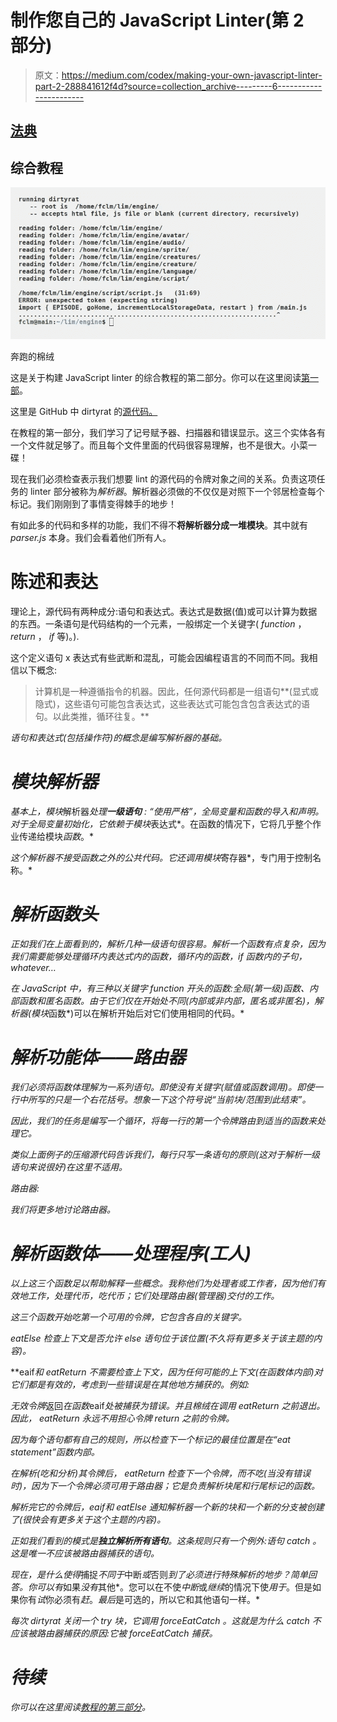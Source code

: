 # 制作您自己的 JavaScript Linter(第 2 部分)

> 原文：<https://medium.com/codex/making-your-own-javascript-linter-part-2-288841612f4d?source=collection_archive---------6----------------------->

## [法典](https://medium.com/codex?source=logo-e10ad955760c---29038077e4c6)

## 综合教程

![](img/eb04230e02dd09cc44c7bfda796a96f8.png)

奔跑的棉绒

这是关于构建 JavaScript linter 的综合教程的第二部分。你可以在这里阅读[第一部](/codex/making-your-own-javascript-linter-part-1-ee9f91dc49d8)。

这里是 GitHub 中 dirtyrat 的[源代码。](https://github.com/JoanaBLate/dirtyrat)

在教程的第一部分，我们学习了记号赋予器、扫描器和错误显示。这三个实体各有一个文件就足够了。而且每个文件里面的代码很容易理解，也不是很大。小菜一碟！

现在我们必须检查表示我们想要 lint 的源代码的令牌对象之间的关系。负责这项任务的 linter 部分被称为*解析器*。解析器必须做的不仅仅是对照下一个邻居检查每个标记。我们刚刚到了事情变得棘手的地步！

有如此多的代码和多样的功能，我们不得不**将解析器分成一堆模块**。其中就有 *parser.js* 本身。我们会看着他们所有人。

# 陈述和表达

理论上，源代码有两种成分:语句和表达式。表达式是数据(值)或可以计算为数据的东西。一条语句是代码结构的一个元素，一般绑定一个关键字( *function* ， *return* ， *if* 等)。).

这个定义语句 x 表达式有些武断和混乱，可能会因编程语言的不同而不同。我相信以下概念:

> 计算机是一种遵循指令的机器。因此，任何源代码都是一组语句**(显式或隐式)，这些语句可能包含表达式，这些表达式可能包含包含表达式的语句。以此类推，循环往复。**

*语句和表达式(包括操作符)的概念是编写解析器的基础。*

# *模块解析器*

*基本上，模块*解析器*处理**一级语句** : *“使用严格”*，全局变量和函数的导入和声明。对于全局变量初始化，它依赖于模块*表达式*。在函数的情况下，它将几乎整个作业传递给模块*函数*。*

*这个解析器不接受函数之外的公共代码。它还调用模块*寄存器*，专门用于控制名称。*

# *解析函数头*

*正如我们在上面看到的，解析几种一级语句很容易。解析一个函数有点复杂，因为我们需要能够处理循环内表达式内的函数，循环内的函数，if 函数内的子句，whatever…*

*在 JavaScript 中，有三种以关键字 *function* 开头的函数:全局(第一级)函数、内部函数和匿名函数。由于它们仅在开始处不同(内部或非内部，匿名或非匿名)，解析器(模块*函数*)可以在解析开始后对它们使用相同的代码。*

# ***解析功能体——路由器***

*我们必须将函数体理解为一系列语句。即使没有关键字(赋值或函数调用)。即使一行中所写的只是一个右花括号。想象一下这个符号说“当前块/范围到此结束”。*

*因此，我们的任务是编写一个循环，将每一行的第一个令牌路由到适当的函数来处理它。*

*类似上面例子的压缩源代码告诉我们，每行只写一条语句的原则(这对于解析一级语句来说很好)在这里不适用。*

*路由器:*

*我们将更多地讨论路由器。*

# *解析函数体——处理程序(工人)*

*以上这三个函数足以帮助解释一些概念。我称他们为处理者或工作者，因为他们有效地工作，处理代币，吃代币；它们处理路由器(管理器)交付的工作。*

*这三个函数开始吃第一个可用的令牌，它包含各自的关键字。*

**eatElse* 检查上下文是否允许 *else* 语句位于该位置(不久将有更多关于该主题的内容)。*

**eaif*和 *eatReturn* 不需要检查上下文，因为任何可能的上下文(在函数体内部)对它们都是有效的，考虑到一些错误是在其他地方捕获的。例如:*

*无效令牌*返回*在函数*eaif*处被捕获为错误。并且棉绒在调用 *eatReturn* 之前退出。因此， *eatReturn* 永远不用担心令牌 *return* 之前的令牌。*

*因为每个语句都有自己的规则，所以检查下一个标记的最佳位置是在“eat statement”函数内部。*

*在解析(吃和分析)其令牌后， *eatReturn* 检查下一个令牌，而不吃(当没有错误时)，因为下一个令牌必须可用于路由器；它是负责解析块尾和行尾标记的函数。*

*解析完它的令牌后，*eaif*和 *eatElse* 通知解析器一个新的块和一个新的分支被创建了(很快会有更多关于这个主题的内容)。*

*正如我们看到的模式是**独立解析所有语句**。这条规则只有一个例外:语句 *catch* 。这是唯一不应该被路由器捕获的语句。*

*现在，是什么使得*捕捉*不同于*中断*或*否则*到了必须进行特殊解析的地步？简单回答。你可以有*如果*没有*其他*。您可以在不使*中断*或*继续*的情况下使*用于*。但是如果你有*试*你必须有*赶*。*最后*是可选的，所以它和其他语句一样。*

*每次 dirtyrat 关闭一个 *try* 块，它调用 *forceEatCatch* 。这就是为什么 *catch* 不应该被路由器捕获的原因:它被 *forceEatCatch* 捕获。*

# *待续*

*你可以在这里阅读[教程的第三部分](/codex/making-your-own-javascript-linter-part-3-da14e2aaf051)。*